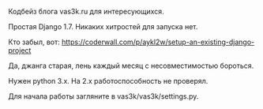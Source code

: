 Кодбейз блога vas3k.ru для интересующихся.

Простая Django 1.7. Никаких хитростей для запуска нет. 

Кто забыл, вот: https://coderwall.com/p/aykl2w/setup-an-existing-django-project

Да, джанга старая, лень каждый месяц с несовместимостью бороться.

Нужен python 3.x. На 2.x работоспособность не проверял.

Для начала работы загляните в vas3k/vas3k/settings.py.
